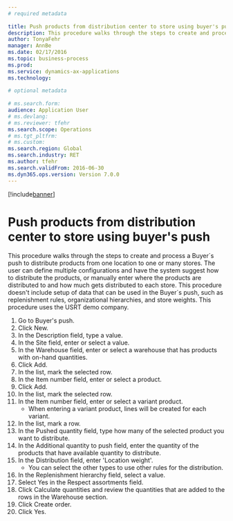 ```yaml
--- 
# required metadata 
 
title: Push products from distribution center to store using buyer's push
description: This procedure walks through the steps to create and process a Buyer´s push to distribute products from one location to one or many stores. 
author: TonyaFehr 
manager: AnnBe 
ms.date: 02/17/2016
ms.topic: business-process 
ms.prod:  
ms.service: dynamics-ax-applications 
ms.technology:  
 
# optional metadata 
 
# ms.search.form:   
audience: Application User 
# ms.devlang:  
# ms.reviewer: tfehr 
ms.search.scope: Operations 
# ms.tgt_pltfrm:  
# ms.custom:  
ms.search.region: Global
ms.search.industry: RET
ms.author: tfehr 
ms.search.validFrom: 2016-06-30 
ms.dyn365.ops.version: Version 7.0.0 
---
```


[!include[banner](../includes/banner.md)]

# Push products from distribution center to store using buyer's push

This procedure walks through the steps to create and process a Buyer´s push to distribute products from one location to one or many stores. The user can define multiple configurations and have the system suggest how to distribute the products, or manually enter where the products are distributed to and how much gets distributed to each store. This procedure doesn't include setup of data that can be used in the Buyer´s push, such as replenishment rules, organizational hierarchies, and store weights. This procedure uses the USRT demo company.

1. Go to Buyer's push.
2. Click New.
3. In the Description field, type a value.
4. In the Site field, enter or select a value.
5. In the Warehouse field, enter or select a warehouse that has products with on-hand quantities.
6. Click Add.
7. In the list, mark the selected row.
8. In the Item number field, enter or select a product.
9. Click Add.
10. In the list, mark the selected row.
11. In the Item number field, enter or select a variant product.
    * When entering a variant product, lines will be created for each variant.  
12. In the list, mark a row.
13. In the Pushed quantity field, type how many of the selected product you want to distribute.
14. In the Additional quantity to push field, enter the quantity of the products that have available quantity to distribute.
15. In the Distribution field, enter 'Location weight'.
    * You can select the other types to use other rules for the distribution.  
16. In the Replenishment hierarchy field, select a value.
17. Select Yes in the Respect assortments field.
18. Click Calculate quantities and review the quantities that are added to the rows in the Warehouse section.
19. Click Create order.
20. Click Yes.

